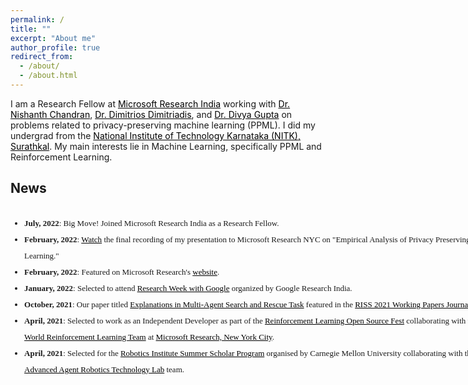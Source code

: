```yaml
---
permalink: /
title: ""
excerpt: "About me"
author_profile: true
redirect_from: 
  - /about/
  - /about.html
---
```

I am a Research Fellow at <a href="https://www.microsoft.com/en-us/research/lab/microsoft-research-india/" style="color: black; text-decoration: bold;"> Microsoft Research India</a> working with <a href="https://www.microsoft.com/en-us/research/people/nichandr/" style="color: black; text-decoration: bold;"> Dr. Nishanth Chandran</a>, <a href="https://www.microsoft.com/en-us/research/people/didimit/" style="color: black; text-decoration: bold;"> Dr. Dimitrios Dimitriadis</a>, and <a href="https://www.microsoft.com/en-us/research/people/digup/" style="color: black; text-decoration: bold;">Dr. Divya Gupta</a> on problems related to privacy-preserving machine learning (PPML). I did my undergrad from the <a href="https://www.nitk.ac.in/" style="color: black; text-decoration: bold;">National Institute of Technology Karnataka (NITK), Surathkal</a>. My main interests lie in Machine Learning, specifically PPML and Reinforcement Learning. 

## News
<div style="height:275px;width:775px;border:none;font:16px/26px Georgia, Garamond, Serif;overflow:auto;">
<font size="2"> 
<ul>
<li><strong>July, 2022</strong>: Big Move! Joined Microsoft Research India as a Research Fellow.</li>
<li><strong>February, 2022</strong>: <a href="https://www.youtube.com/watch?v=Ggnuwfiwn3E&t=1s" style="color: black; text-decoration: underline;">Watch</a> the final recording of my presentation to Microsoft Research NYC on "Empirical Analysis of Privacy Preserving Learning."</li>
<li><strong>February, 2022</strong>: Featured on Microsoft Research's <a href="https://www.microsoft.com/en-us/research/academic-program/rl-open-source-fest/alumni/" style="color: black; text-decoration: underline;">website</a>.</li>
<li> <strong>January, 2022</strong>: Selected to attend <a href="https://sites.google.com/view/researchweek2022" style="color: black; text-decoration: underline;">Research Week with Google</a> organized by Google Research India.</li>
<li> <strong>October, 2021</strong>: Our paper titled <a href="https://drive.google.com/file/d/1egaAl9N5xjb0VaWj3sdye5AXDIBYc0iH/view" style="color: black; text-decoration: underline;">Explanations in Multi-Agent Search and Rescue Task</a> featured in the <a href="https://riss.ri.cmu.edu/wp-content/uploads/2021/10/2021-CMU-RoboticsInstitute_SummerScholars-WorkingPapersJournal-Sized.pdf" style="color: black; text-decoration: underline;">RISS 2021 Working Papers Journal</a>. </li>
<li> <strong>April, 2021</strong>: Selected to work as an Independent Developer as part of the <a href="https://www.microsoft.com/en-us/research/academic-program/rl-open-source-fest/" style="color: black; text-decoration: underline;">Reinforcement Learning Open Source Fest</a> collaborating with the <a href="https://www.microsoft.com/en-us/research/project/real-world-reinforcement-learning/" style="color: black; text-decoration: underline;">Real World Reinforcement Learning Team</a> at <a href="https://www.microsoft.com/en-us/research/lab/microsoft-research-new-york/" style="color: black; text-decoration: underline;">Microsoft Research, New York City</a>. </li>
<li> <strong>April, 2021</strong>: Selected for the <a href="https://riss.ri.cmu.edu/" style="color: black; text-decoration: underline;">Robotics Institute Summer Scholar Program</a> organised by Carnegie Mellon University collaborating with the <a href="https://www.ri.cmu.edu/robotics-groups/advanced-agent-robotics-technology-lab/" style="color: black; text-decoration: underline;">Advanced Agent Robotics Technology Lab</a> team.
<li> <strong>March, 2020</strong>: Selected for the <a href="https://web-japps.ias.ac.in:8443/fellowship2020/index.html" style="color: black; text-decoration: underline;">Indian Academy of Sciences Summer Research Fellowship</a>. </li>
<li> <strong>December, 2019</strong>: Awarded the <a href="https://www.opjems.com/index.html" style="color: black; text-decoration: underline;">OP Jindal Engineering Scholarship</a>. </li>
<li> <strong>December, 2019</strong>: Finalist at the <a href="https://www.speakforindia.com/" style="color: black; text-decoration: underline;">Speak for India, Karnataka edition</a> debate competition. </li>
